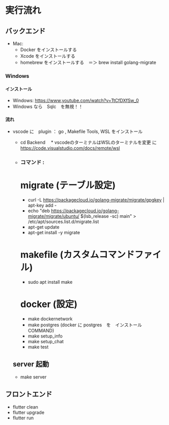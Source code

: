 # 実行流れ

## バックエンド

  
* Mac:
    * Docker をインストールする
    * Xcode をインストールする
    * homebrew をインストールする　＝＞ brew install golang-migrate

### Windows
#### インストール
* Windows: https://www.youtube.com/watch?v=TtCfDXfSw_0
* Windows なら　Sqlc　を無視！！
#### 流れ
* vscode に　plugin ： go , Makefile Tools, WSL をインストール
    * cd Backend 
  　* vscodeのターミナルはWSLのターミナルを変更 に https://code.visualstudio.com/docs/remote/wsl
    * 
      ### コマンド :
        # migrate (テーブル設定)
        * curl -L https://packagecloud.io/golang-migrate/migrate/gpgkey | apt-key add -
        * echo "deb https://packagecloud.io/golang-migrate/migrate/ubuntu/ $(lsb_release -sc) main" > /etc/apt/sources.list.d/migrate.list
        * apt-get update
        * apt-get install -y migrate
          
        # makefile (カスタムコマンドファイル)
        * sudo apt install make
          
        # docker (設定)
        * make dockernetwork
        * make postgres (docker に postgres　を　インストール　COMMAND)
        * make setup_info
        * make setup_chat
        * make test
    ## server 起動
    * make server

## フロントエンド
* flutter clean
* flutter upgrade
* flutter run

